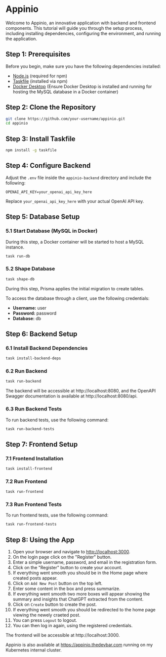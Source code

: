 # Appinio

Welcome to Appinio, an innovative application with backend and frontend components. This tutorial will guide you through the setup process, including installing dependencies, configuring the environment, and running the application.

## Step 1: Prerequisites

Before you begin, make sure you have the following dependencies installed:

- [Node.js](https://nodejs.org/) (required for npm)
- [Taskfile](https://taskfile.dev/#/installation) (installed via npm)
- [Docker Desktop](https://www.docker.com/products/docker-desktop) (Ensure Docker Desktop is installed and running for hosting the MySQL database in a Docker container)

## Step 2: Clone the Repository

```bash
git clone https://github.com/your-username/appinio.git
cd appinio
```

## Step 3: Install Taskfile

```bash
npm install -g taskfile
```

## Step 4: Configure Backend

Adjust the `.env` file inside the `appinio-backend` directory and include the following:

```env
OPENAI_API_KEY=your_openai_api_key_here
```

Replace `your_openai_api_key_here` with your actual OpenAI API key.

## Step 5: Database Setup

### 5.1 Start Database (MySQL in Docker)

During this step, a Docker container will be started to host a MySQL instance.

```bash
task run-db
```

### 5.2 Shape Database

```bash
task shape-db
```

During this step, Prisma applies the initial migration to create tables.

To access the database through a client, use the following credentials:

- **Username:** user
- **Password:** password
- **Database:** db

## Step 6: Backend Setup

### 6.1 Install Backend Dependencies

```bash
task install-backend-deps
```

### 6.2 Run Backend

```bash
task run-backend
```

The backend will be accessible at http://localhost:8080, and the OpenAPI Swagger documentation is available at http://localhost:8080/api.

### 6.3 Run Backend Tests

To run backend tests, use the following command:

```bash
task run-backend-tests
```

## Step 7: Frontend Setup

### 7.1 Frontend Installation

```bash
task install-frontend
```

### 7.2 Run Frontend

```bash
task run-frontend
```

### 7.3 Run Frontend Tests

To run frontend tests, use the following command:

```bash
task run-frontend-tests
```

## Step 8: Using the App

1. Open your browser and navigate to [http://localhost:3000](http://localhost:3000).
2. On the login page click on the "Register" button.
3. Enter a simple username, password, and email in the registration form.
4. Click on the "Register" button to create your account.
5. If everything went smooth you should be in the Home page where created posts appear.
6. Click on `Add New Post` button on the top left.
7. Enter some content in the box and press summarize.
8. If everything went smooth two more boxes will appear showing the summary and insights that ChatGPT extracted from the content.
9. Click on `Create` button to create the post.
10. If everything went smooth you should be redirected to the home page viewing the newely craeted post.
11. You can press `Logout` to logout.
12. You can then log in again, using the registered credentials.

The frontend will be accessible at http://localhost:3000.

Appinio is also available at https://appinio.thedevbar.com running on my Kubernetes internal cluster.
